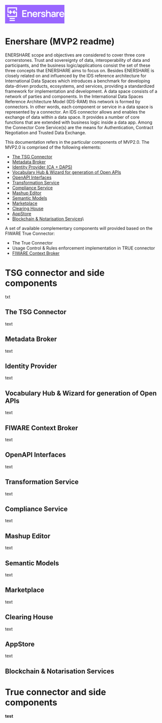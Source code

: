![Enershare ](images/logo_Enershare.png)
# Enershare (MVP2 readme)
ENERSHARE scope and objectives are considered to cover three core cornerstones. Trust and sovereignty of data, interoperability of data and participants, and the business logic/applications consist the set of these three concepts that ENERSHARE aims to focus on. Besides ENERSHARE is closely related on and influenced by the IDS reference architecture for International Data Spaces which introduces a benchmark for developing data-driven products, ecosystems, and services, providing a standardized framework for implementation and development. A data space consists of a network of parties and components. In the International Data Spaces Reference Architecture Model (IDS-RAM) this network is formed by connectors. In other words, each component or service in a data space is represented by a connector. An IDS connector allows and enables the exchange of data within a data space. It provides a number of core functions that are extended with business logic inside a data app. Among the Connector Core Service(s) are the means for Authentication, Contract Negotiation and Trusted Data Exchange. 

This documentation refers in the particular components of MVP2.0. The MVP2.0 is comprised of the following elements:
- [The TSG Connector](#the-tsg-connector)
- [Metadata Broker](#metadata-broker)
- [Identity Provider (CA + DAPS)](#identity-provider(ca--daps))
- [Vocabulary Hub & Wizard for generation of Open APIs](#vocabulary-hub--wizard-for-generation-of-open-apis)
- [OpenAPI Interfaces](#openapi-interfaces)
- [Transformation Service](#transformation-service)
- [Compliance Service](#compliance-service)
- [Mashup Editor](#mashup-editor)
- [Semantic Models](#semantic-models)
- [Marketplace](#marketplace)
- [Clearing House](#clearing-house)
- [AppStore](#appstore)
- [Blockchain & Notarisation Services](#blockchain--notarisation-services)\

A set of available complementary components will provided based on the FIWARE True Connector:
- The True Connector
- Usage Control & Rules enforcement implementation in TRUE connector
- [FIWARE Context Broker](#)

# TSG connector and side components 
txt
## The TSG Connector
text
## Metadata Broker
text
## Identity Provider
text
## Vocabulary Hub & Wizard for generation of Open APIs
text
## FIWARE Context Broker
text
## OpenAPI Interfaces
text
## Transformation Service
text
## Compliance Service
text
## Mashup Editor
text
## Semantic Models
text
## Marketplace
text
## Clearing House
text
## AppStore
text
## Blockchain & Notarisation Services


# True connector and side components
**test**
